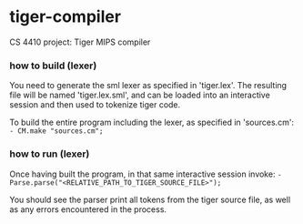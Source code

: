 # tiger-compiler
CS 4410 project: Tiger MIPS compiler

### how to build (lexer)

You need to generate the sml lexer as specified in 'tiger.lex'. The resulting
file will be named 'tiger.lex.sml', and can be loaded into an interactive
session and then used to tokenize tiger code.

To build the entire program including the lexer, as specified in 'sources.cm':
`- CM.make "sources.cm";`

### how to run (lexer)
Once having built the program, in that same interactive session invoke:
`- Parse.parse("<RELATIVE_PATH_TO_TIGER_SOURCE_FILE>");`

You should see the parser print all tokens from the tiger source file, as well
as any errors encountered in the process.
